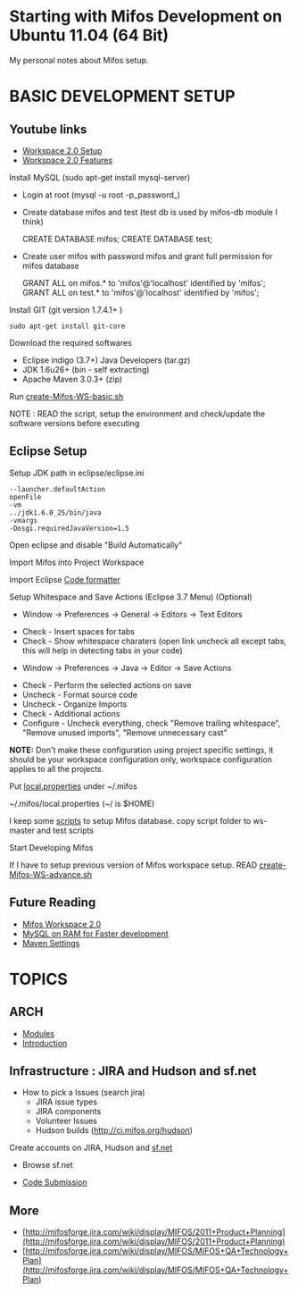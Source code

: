 Starting with Mifos Development on Ubuntu 11.04 (64 Bit)
========================================================

My personal notes about Mifos setup.

BASIC DEVELOPMENT SETUP
=======================

Youtube links
------------
* [Workspace 2.0 Setup](http://www.youtube.com/watch?v=TkvaUKo2-tk)
* [Workspace 2.0 Features](http://www.youtube.com/watch?v=HGqkk1am3sg)

Install MySQL (sudo apt-get install mysql-server)
  * Login at root (mysql -u root -p_password_)
  * Create database mifos and test (test db is used by mifos-db module I think)

    CREATE DATABASE mifos;
    CREATE DATABASE test;

  * Create user mifos with password mifos and grant full permission for mifos database

    GRANT ALL on mifos.* to 'mifos'@'localhost' identified by 'mifos';
    GRANT ALL on test.* to 'mifos'@'localhost' identified by 'mifos';

Install GIT (git version 1.7.4.1+ )
    
    sudo apt-get install git-core

Download the required softwares
  * Eclipse indigo (3.7+) Java Developers (tar.gz)
  * JDK 1.6u26+ (bin - self extracting)
  * Apache Maven 3.0.3+ (zip)

Run [create-Mifos-WS-basic.sh](https://github.com/ugupta/mifos-dev/blob/master/create-Mifos-WS-basic.sh)

NOTE : READ the script, setup the environment and check/update the software versions before executing

Eclipse Setup
-------------
Setup JDK path in eclipse/eclipse.ini

    --launcher.defaultAction
    openFile
    -vm
    ../jdk1.6.0_25/bin/java
    -vmargs
    -Dosgi.requiredJavaVersion=1.5

Open eclipse and disable "Build Automatically"

Import Mifos into Project Workspace

Import Eclipse [Code formatter](https://github.com/mifos/head/blob/master/eclipse-formatter-mifos-profile.xml)

Setup Whitespace and Save Actions (Eclipse 3.7 Menu) (Optional)

- Window -> Preferences -> General -> Editors -> Text Editors
 * Check - Insert spaces for tabs
 * Check - Show whitespace charaters (open link uncheck all except tabs, this will help in detecting tabs in your code)

- Window -> Preferences -> Java -> Editor -> Save Actions
 * Check - Perform the selected actions on save
 * Uncheck - Format source code
 * Uncheck - Organize Imports
 * Check - Additional actions
 * Configure - Uncheck everything, check "Remove trailing whitespace", "Remove unused imports", "Remove unnecessary cast"

__NOTE:__ Don't make these configuration using project specific settings, it should be your workspace configuration only, workspace configuration applies to all the projects.

Put [local.properties](https://github.com/ugupta/mifos-dev/blob/master/local.properties) under ~/.mifos

~/.mifos/local.properties (~/ is $HOME)

I keep some [scripts](https://github.com/ugupta/mifos-dev/tree/master/scripts) to setup Mifos database.
copy script folder to ws-master and test scripts

Start Developing Mifos

If I have to setup previous version of Mifos workspace setup. READ [create-Mifos-WS-advance.sh](https://github.com/ugupta/mifos-dev/blob/master/create-Mifos-WS-advance.sh)

Future Reading
--------------
 * [Mifos Workspace 2.0](http://mifosforge.jira.com/wiki/display/MIFOS/Workspace+2.0+Eclipse+Maven+Settings)
 * [MySQL on RAM for Faster development](http://mifosforge.jira.com/wiki/display/MIFOS/RAMDisk)
 * [Maven Settings](http://mifosforge.jira.com/wiki/display/MIFOS/Workspace+2.0+Eclipse+Maven+Settings)

TOPICS
======

ARCH
----
 * [Modules](http://mifosforge.jira.com/wiki/display/MIFOS/Elsie+F+Architecture)
 * [Introduction](http://mifosforge.jira.com/wiki/display/MIFOS/Introduction+to+Mifos+for+Programmers)

Infrastructure : JIRA and Hudson and sf.net
-------------------------------------------
 * How to pick a Issues (search jira)
   * JIRA issue types
   * JIRA components
   * Volunteer Issues
   * Hudson builds (http://ci.mifos.org/hudson)
 
 Create accounts on JIRA, Hudson and [sf.net](http://sourceforge.net/projects/mifos)
   * Browse sf.net
 

 * [Code Submission](http://mifosforge.jira.com/wiki/display/MIFOS/Code+Submission+Process#CodeSubmissionProcess-Howtosubmitapatch)

More
----
 * [http://mifosforge.jira.com/wiki/display/MIFOS/2011+Product+Planning](http://mifosforge.jira.com/wiki/display/MIFOS/2011+Product+Planning)
 * [http://mifosforge.jira.com/wiki/display/MIFOS/MIFOS+QA+Technology+Plan](http://mifosforge.jira.com/wiki/display/MIFOS/MIFOS+QA+Technology+Plan)

